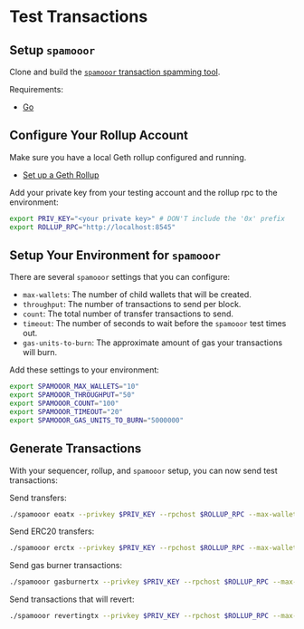 # Test Transactions

## Setup `spamooor`

Clone and build the [`spamooor` transaction spamming
tool](https://github.com/astriaorg/spamooor).

Requirements:

- [Go](https://go.dev/doc/install)

<!--@include: ../../components/_git-clone-and-build-spamooor.md-->

## Configure Your Rollup Account

Make sure you have a local Geth rollup configured and running.

- [Set up a Geth
  Rollup](run-local-rollup-against-remote-sequencer.md#setup-a-geth-rollup)

Add your private key from your testing account and the rollup rpc to the environment:

```bash
export PRIV_KEY="<your private key>" # DON'T include the '0x' prefix 
export ROLLUP_RPC="http://localhost:8545"
```

## Setup Your Environment for `spamooor`

There are several `spamooor` settings that you can configure:

- `max-wallets`: The number of child wallets that will be created.
- `throughput`: The number of transactions to send per block.
- `count`: The total number of transfer transactions to send.
- `timeout`: The number of seconds to wait before the `spamooor` test times out.
- `gas-units-to-burn`: The approximate amount of gas your transactions will
  burn.

Add these settings to your environment:

```bash
export SPAMOOOR_MAX_WALLETS="10"
export SPAMOOOR_THROUGHPUT="50"
export SPAMOOOR_COUNT="100"
export SPAMOOOR_TIMEOUT="20"
export SPAMOOOR_GAS_UNITS_TO_BURN="5000000"
```

## Generate Transactions

With your sequencer, rollup, and `spamooor` setup, you can now send test
transactions:

Send transfers:

```bash
./spamooor eoatx --privkey $PRIV_KEY --rpchost $ROLLUP_RPC --max-wallets $SPAMOOOR_MAX_WALLETS --throughput $SPAMOOOR_THROUGHPUT --count $SPAMOOOR_COUNT
```

Send ERC20 transfers:

```bash
./spamooor erctx --privkey $PRIV_KEY --rpchost $ROLLUP_RPC --max-wallets $SPAMOOOR_MAX_WALLETS --throughput $SPAMOOOR_THROUGHPUT --count $SPAMOOOR_COUNT --timeout $SPAMOOOR_TIMEOUT
```

Send gas burner transactions:

```bash
./spamooor gasburnertx --privkey $PRIV_KEY --rpchost $ROLLUP_RPC --max-wallets $SPAMOOOR_MAX_WALLETS --throughput $SPAMOOOR_THROUGHPUT --count $SPAMOOOR_COUNT --timeout $SPAMOOOR_TIMEOUT --gas-units-to-burn $SPAMOOOR_GAS_UNITS_TO_BURN
```

Send transactions that will revert:

```bash
./spamooor revertingtx --privkey $PRIV_KEY --rpchost $ROLLUP_RPC --max-wallets $SPAMOOOR_MAX_WALLETS --throughput $SPAMOOOR_THROUGHPUT --count $SPAMOOOR_COUNT
```
